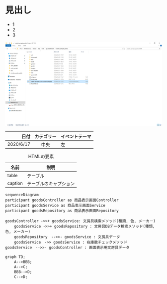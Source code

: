 # 見出し

- 1
- 2
- 3

![alt text](images/sample001/image.png)

|日付 | カテゴリー | イベントテーマ | 
|    ---:   | :---: | :--- |
|2020/6/17 | 中央 | 左 | 


<table>
  <caption>HTMLの要素</caption>
  <thead>
    <tr>
      <th>名前</th> <th>説明</th>
    </tr>
  </thead>
  <tr>
    <td> table </td> <td>テーブル</td>
  </tr>
  <tr>
    <td> caption </td> <td>テーブルのキャプション</td>
  </tr>
</table>

```mermaid
sequenceDiagram
participant goodsController as 商品表示画面Controller
participant goodsService as 商品表示画面Service
participant goodsRepository as 商品表示画面Repository

goodsController ->>+ goodsService: 文房具検索メソッド(種類, 色, メーカー)
    goodsService ->>+ goodsRepository : 文房具DBデータ検索メソッド(種類, 色, メーカー)
    goodsRepository　-->>- goodsService : 文房具データ
    goodsService　->> goodsService : 在庫数チェックメソッド
goodsService　-->>- goodsController : 画面表示用文房具データ
```

```mermaid
graph TD;
    A-->BBB;
    A-->C;
    BBB-->D;
    C-->D;
```